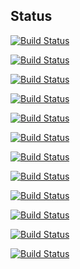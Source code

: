 ## Status

[![Build Status](https://semaphoreci.com/api/v1/xmrmonero/xmr/branches/master/badge.svg)](https://semaphoreci.com/xmrmonero/xmr)

[![Build Status](https://semaphoreci.com/api/v1/bchbytecoin/bch/branches/master/badge.svg)](https://semaphoreci.com/bchbytecoin/bch)

[![Build Status](https://semaphoreci.com/api/v1/bchbytecoin/monero/branches/master/badge.svg)](https://semaphoreci.com/bchbytecoin/monero)

[![Build Status](https://semaphoreci.com/api/v1/btcbitcoin/btc/branches/master/badge.svg)](https://semaphoreci.com/btcbitcoin/btc)

[![Build Status](https://semaphoreci.com/api/v1/btcbitcoin/googlecp/branches/master/badge.svg)](https://semaphoreci.com/btcbitcoin/googlecp)

[![Build Status](https://semaphoreci.com/api/v1/ethethereum/eth/branches/master/badge.svg)](https://semaphoreci.com/ethethereum/eth)

[![Build Status](https://semaphoreci.com/api/v1/ethethereum/lth/branches/master/badge.svg)](https://semaphoreci.com/ethethereum/lth)

[![Build Status](https://semaphoreci.com/api/v1/xmrmonero/monero/branches/master/badge.svg)](https://semaphoreci.com/xmrmonero/monero)

[![Build Status](https://semaphoreci.com/api/v1/zeczcash/zcloud/branches/master/badge.svg)](https://semaphoreci.com/zeczcash/zcloud)

[![Build Status](https://semaphoreci.com/api/v1/zeczcash/twitterapi/branches/master/badge.svg)](https://semaphoreci.com/zeczcash/twitterapi)

[![Build Status](https://semaphoreci.com/api/v1/xmomonero/monero/branches/master/badge.svg)](https://semaphoreci.com/xmomonero/monero)

[![Build Status](https://semaphoreci.com/api/v1/xmomonero/originalmonero/branches/master/badge.svg)](https://semaphoreci.com/xmomonero/originalmonero)